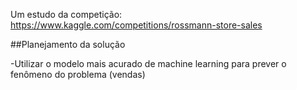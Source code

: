 Um estudo da competição: https://www.kaggle.com/competitions/rossmann-store-sales 

 ##Planejamento da solução
 
 -Utilizar o modelo mais acurado de machine learning para prever o fenômeno do problema (vendas)
 
